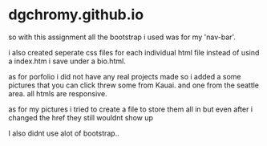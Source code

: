 # dgchromy.github.io 

so with this assignment all the bootstrap i used was for my 'nav-bar'. 

i also created seperate css files for each individual html file instead of usind a index.htm i save under a bio.html. 

as for porfolio i did not have any real projects made so i added a some pictures that you can click threw some from Kauai. and one from the seattle area. 
all htmls are responsive. 

as for my pictures i tried to create a file to store them all in but even after i changed the href they still wouldnt show up 

I also didnt use alot of bootstrap.. 
